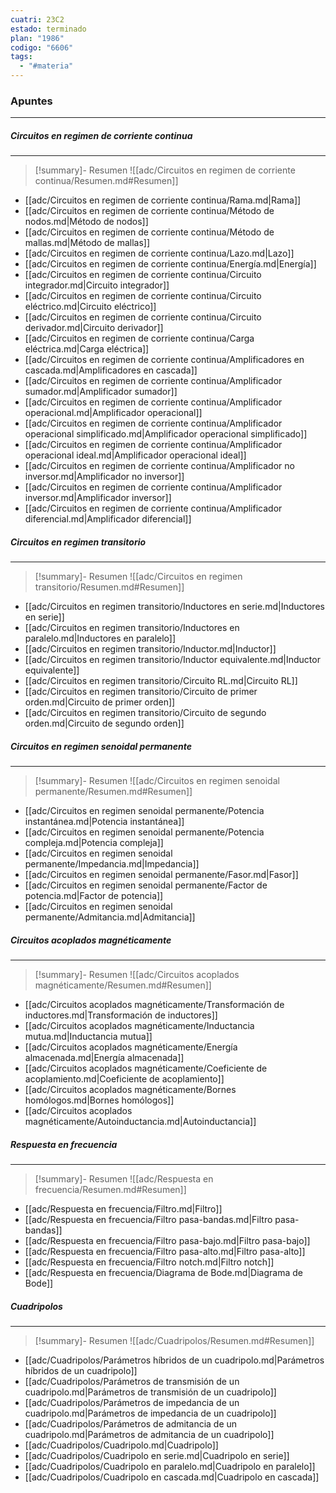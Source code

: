 ```yaml
---
cuatri: 23C2
estado: terminado
plan: "1986"
codigo: "6606"
tags:
  - "#materia"
---
```

### Apuntes 
---
##### Circuitos en regimen de corriente continua 
---
> [!summary]- Resumen
> ![[adc/Circuitos en regimen de corriente continua/Resumen.md#Resumen]]

* [[adc/Circuitos en regimen de corriente continua/Rama.md|Rama]]
* [[adc/Circuitos en regimen de corriente continua/Método de nodos.md|Método de nodos]]
* [[adc/Circuitos en regimen de corriente continua/Método de mallas.md|Método de mallas]]
* [[adc/Circuitos en regimen de corriente continua/Lazo.md|Lazo]]
* [[adc/Circuitos en regimen de corriente continua/Energía.md|Energía]]
* [[adc/Circuitos en regimen de corriente continua/Circuito integrador.md|Circuito integrador]]
* [[adc/Circuitos en regimen de corriente continua/Circuito eléctrico.md|Circuito eléctrico]]
* [[adc/Circuitos en regimen de corriente continua/Circuito derivador.md|Circuito derivador]]
* [[adc/Circuitos en regimen de corriente continua/Carga eléctrica.md|Carga eléctrica]]
* [[adc/Circuitos en regimen de corriente continua/Amplificadores en cascada.md|Amplificadores en cascada]]
* [[adc/Circuitos en regimen de corriente continua/Amplificador sumador.md|Amplificador sumador]]
* [[adc/Circuitos en regimen de corriente continua/Amplificador operacional.md|Amplificador operacional]]
* [[adc/Circuitos en regimen de corriente continua/Amplificador operacional simplificado.md|Amplificador operacional simplificado]]
* [[adc/Circuitos en regimen de corriente continua/Amplificador operacional ideal.md|Amplificador operacional ideal]]
* [[adc/Circuitos en regimen de corriente continua/Amplificador no inversor.md|Amplificador no inversor]]
* [[adc/Circuitos en regimen de corriente continua/Amplificador inversor.md|Amplificador inversor]]
* [[adc/Circuitos en regimen de corriente continua/Amplificador diferencial.md|Amplificador diferencial]]

##### Circuitos en regimen transitorio 
---
> [!summary]- Resumen
> ![[adc/Circuitos en regimen transitorio/Resumen.md#Resumen]]

* [[adc/Circuitos en regimen transitorio/Inductores en serie.md|Inductores en serie]]
* [[adc/Circuitos en regimen transitorio/Inductores en paralelo.md|Inductores en paralelo]]
* [[adc/Circuitos en regimen transitorio/Inductor.md|Inductor]]
* [[adc/Circuitos en regimen transitorio/Inductor equivalente.md|Inductor equivalente]]
* [[adc/Circuitos en regimen transitorio/Circuito RL.md|Circuito RL]]
* [[adc/Circuitos en regimen transitorio/Circuito de primer orden.md|Circuito de primer orden]]
* [[adc/Circuitos en regimen transitorio/Circuito de segundo orden.md|Circuito de segundo orden]]

##### Circuitos en regimen senoidal permanente 
---
> [!summary]- Resumen
> ![[adc/Circuitos en regimen senoidal permanente/Resumen.md#Resumen]]

* [[adc/Circuitos en regimen senoidal permanente/Potencia instantánea.md|Potencia instantánea]]
* [[adc/Circuitos en regimen senoidal permanente/Potencia compleja.md|Potencia compleja]]
* [[adc/Circuitos en regimen senoidal permanente/Impedancia.md|Impedancia]]
* [[adc/Circuitos en regimen senoidal permanente/Fasor.md|Fasor]]
* [[adc/Circuitos en regimen senoidal permanente/Factor de potencia.md|Factor de potencia]]
* [[adc/Circuitos en regimen senoidal permanente/Admitancia.md|Admitancia]]

##### Circuitos acoplados magnéticamente 
---
> [!summary]- Resumen
> ![[adc/Circuitos acoplados magnéticamente/Resumen.md#Resumen]]

* [[adc/Circuitos acoplados magnéticamente/Transformación de inductores.md|Transformación de inductores]]
* [[adc/Circuitos acoplados magnéticamente/Inductancia mutua.md|Inductancia mutua]]
* [[adc/Circuitos acoplados magnéticamente/Energía almacenada.md|Energía almacenada]]
* [[adc/Circuitos acoplados magnéticamente/Coeficiente de acoplamiento.md|Coeficiente de acoplamiento]]
* [[adc/Circuitos acoplados magnéticamente/Bornes homólogos.md|Bornes homólogos]]
* [[adc/Circuitos acoplados magnéticamente/Autoinductancia.md|Autoinductancia]]

##### Respuesta en frecuencia 
---
> [!summary]- Resumen
> ![[adc/Respuesta en frecuencia/Resumen.md#Resumen]]

* [[adc/Respuesta en frecuencia/Filtro.md|Filtro]]
* [[adc/Respuesta en frecuencia/Filtro pasa-bandas.md|Filtro pasa-bandas]]
* [[adc/Respuesta en frecuencia/Filtro pasa-bajo.md|Filtro pasa-bajo]]
* [[adc/Respuesta en frecuencia/Filtro pasa-alto.md|Filtro pasa-alto]]
* [[adc/Respuesta en frecuencia/Filtro notch.md|Filtro notch]]
* [[adc/Respuesta en frecuencia/Diagrama de Bode.md|Diagrama de Bode]]

##### Cuadripolos 
---
> [!summary]- Resumen
> ![[adc/Cuadripolos/Resumen.md#Resumen]]

* [[adc/Cuadripolos/Parámetros híbridos de un cuadripolo.md|Parámetros híbridos de un cuadripolo]]
* [[adc/Cuadripolos/Parámetros de transmisión de un cuadripolo.md|Parámetros de transmisión de un cuadripolo]]
* [[adc/Cuadripolos/Parámetros de impedancia de un cuadripolo.md|Parámetros de impedancia de un cuadripolo]]
* [[adc/Cuadripolos/Parámetros de admitancia de un cuadripolo.md|Parámetros de admitancia de un cuadripolo]]
* [[adc/Cuadripolos/Cuadripolo.md|Cuadripolo]]
* [[adc/Cuadripolos/Cuadripolo en serie.md|Cuadripolo en serie]]
* [[adc/Cuadripolos/Cuadripolo en paralelo.md|Cuadripolo en paralelo]]
* [[adc/Cuadripolos/Cuadripolo en cascada.md|Cuadripolo en cascada]]

